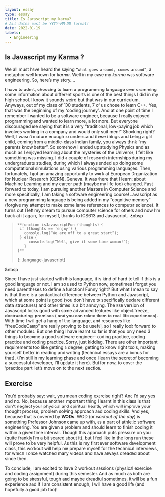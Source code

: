 ```yaml
---
layout: essay
type: essay
title: Is Javascript my karma?
# All dates must be YYYY-MM-DD format!
date: 2022-01-19
labels:
  - Engineering
---
```


## Is Javascript my Karma ?

We all must have heard the saying `“what goes around, comes around”`, a metaphor well known for *karma*. Well in my case my *karma* was software engineering. So, here’s my story….

I have to admit, choosing to learn a programming language over cramming some information about different sports is one of the best things I did in my high school. I know it sounds weird but that was in our curriculum. Anyways, out of my class of 100 students, 7 of us chose to learn C++. Yes, that was the beginning of my “coding journey”. And at one point of time I remember I wanted to be a software engineer, because I really enjoyed programming and wanted to learn more, a lot more. But everyone discouraged me saying that it is a very “traditional, low-paying job which involves working in a company and would only suit men!" Shocking right? Well, I wasn’t mature enough to understand these things and being a girl child, coming from a middle-class Indian family, you always think “my parents know better”. So somehow I ended up studying Physics and as much as I enjoyed learning about the mysteries of the Universe, I felt like something was missing. I did a couple of research internships during my undergraduate studies, during which I always ended up doing some computational simulations using various programming languages. Then, fortunately, I got an amazing opportunity to work at European Organization for Nuclear Research (CERN), Geneva. It was there that I learnt about Machine Learning and my career path (maybe my life too) changed. Fast forward to today, I am pursuing another Masters in Computer Science and more specifically, I am taking a software engineering course! Javascript as a new programming language is being added in my “cognitive memory” (forgive my attempt to make some lame references to computer science). It turns out I left my dream to pursue computer science for others and now I’m back at it again, for myself, thanks to ICS613 and Javascript. 
&nbsp  

>
> ~~~
> **function isJavascriptFun (thoughts) {
>  if (thoughts == ‘enjoy’) {
>    console.log(“We are off to a great start”);
>  } else {
>      console.log(“Well, give it some time woman!”);
>    }
> }**
> ~~~
> {: .language-javascript}
> 
&nbsp  

Since I have just started with this language, it is kind of hard to tell if this is a good language or not. I am so used to Python now, sometimes I forget you need parentheses to define a function! Funny right? But what I mean to say is that there is a syntactical difference between Python and Javascript, which at some point is good (you don’t have to specifically declare different data structures) and other times is a bit annoying. The `ES6` version of Javascript looks good with some advanced features like object.freeze, destructuring, promises ( and you can relate them to real-life experiences). With time I will get a hang of the language, and resources like “freeCodeCamp” are really proving to be useful, so I really look forward to other modules. But one thing I have learnt so far is that you only need 3 things to become a good software engineer- coding practice, coding practice and coding practice. Sorry, just kidding. There are other important requirements too like getting a degree, getting to know right tools, making yourself better in reading and writing (technical essays are a bonus for that). (I’m still in my learning phase and once I learn the secret of becoming a successful developer, I’ll update it here). But for now, to cover the ‘practice part’ let’s move on to the next section.

## Exercise

You’d probably say: wait, you mean coding exercise right? And I’d say yes and no. No, because another important thing I learnt in this class is that don't neglect your physical and spiritual health, which will improve your thought process, problem solving approach and coding skills. And yes, because that is covered by **WODs**. WOD (or *workout of the day*) is something Professor Johnson came up with, as a part of athletic software engineering. You are given a problem and should learn to finish coding it within a given time interval. Though this approach puts pressure on you (quite frankly I’m a bit scared about it), but I feel like in the long run these will prove to be very helpful. As this is my first ever software development class, this workout will help me prepare myself for the technical interviews, for which I once watched many videos and have always dreaded about since then. 

To conclude, I am excited to have 2 workout sessions (physical exercise and coding assignment) during this semester. And as much as both are going to be stressful, tough and maybe dreadful sometimes, it will be a fun experience and if I am consistent enough, I will have a good life (and hopefully a good job too)!

